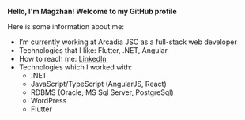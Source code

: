 **Hello, I'm Magzhan! Welcome to my GitHub profile**

Here is some information about me:

- I’m currently working at Arcadia JSC as a full-stack web developer
- Technologies that I like: Flutter, .NET, Angular
- How to reach me: [LinkedIn](www.linkedin.com/in/kydyralin)
- Technologies which I worked with:
  - .NET
  - JavaScript/TypeScript (AngularJS, React)
  - RDBMS (Oracle, MS Sql Server, PostgreSql)
  - WordPress
  - Flutter
